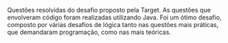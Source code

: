 Questões resolvidas do desafio proposto pela Target. As questões que envolveram código foram realizadas utilizando Java. Foi um ótimo desafio, composto por várias desafios de lógica tanto nas questões mais práticas, que demandaram programação, como nas mais teóricas.
